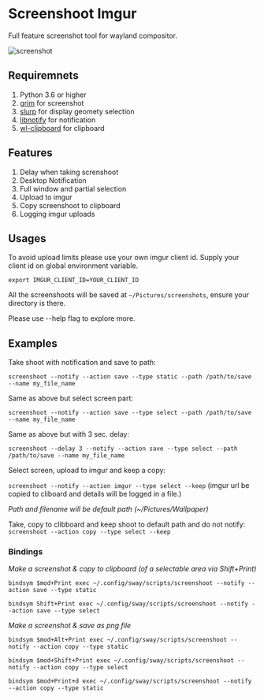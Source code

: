 # Screenshoot Imgur

Full feature screenshot tool for wayland compositor.

![screenshot](https://i.imgur.com/JK9ADn2.png)


## Requiremnets

1. Python 3.6 or higher
2. [grim](https://archlinux.org/packages/community/x86_64/grim/) for screenshot
3. [slurp](https://archlinux.org/packages/community/x86_64/slurp/) for display geomety selection
4. [libnotify](https://archlinux.org/packages/extra/x86_64/libnotify/) for notification
5. [wl-clipboard](https://archlinux.org/packages/community/x86_64/wl-clipboard/) for clipboard

## Features

1. Delay when taking screnshoot
2. Desktop Notification
3. Full window and partial selection
4. Upload to imgur
5. Copy screenshoot to clipboard
6. Logging imgur uploads


## Usages

To avoid upload limits please use your own imgur client id. Supply your client id on global environment variable.

`export IMGUR_CLIENT_ID=YOUR_CLIENT_ID`


All the screenshoots will be saved at `~/Pictures/screenshots`, ensure your directory is there.



Please use --help flag to explore more.

## Examples

Take shoot with notification and save to path:

`screenshoot --notify --action save --type static --path /path/to/save --name my_file_name`


Same as above but select screen part:

`screenshoot --notify --action save --type select --path /path/to/save --name my_file_name`


Same as above but with 3 sec. delay:

`screenshoot --delay 3 --notify --action save --type select --path /path/to/save --name my_file_name`


Select screen, upload to imgur and keep a copy:

`screenshoot --notify --action imgur --type select --keep` (imgur url be copied to cliboard and details will be logged in a file.)


*Path and filename will be default path (~/Pictures/Wallpaper)*


Take, copy to clibboard and keep shoot to default path and do not notify: `screenshoot --action copy --type select --keep`


### Bindings

_Make a screenshot & copy to clipboard (of a selectable area via Shift+Print)_

`bindsym $mod+Print exec ~/.config/sway/scripts/screenshoot --notify --action save --type static`

`bindsym Shift+Print exec ~/.config/sway/scripts/screenshoot --notify --action save --type select`

_Make a screenshot & save as png file_

`bindsym $mod+Alt+Print exec ~/.config/sway/scripts/screenshoot --notify --action copy --type static`

`bindsym $mod+Shift+Print exec ~/.config/sway/scripts/screenshoot --notify --action copy --type select`

`bindsym $mod+Print+d exec ~/.config/sway/scripts/screenshoot --notify --action copy --type static`
